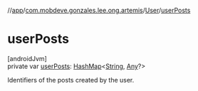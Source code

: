 //[app](../../../index.md)/[com.mobdeve.gonzales.lee.ong.artemis](../index.md)/[User](index.md)/[userPosts](user-posts.md)

# userPosts

[androidJvm]\
private var [userPosts](user-posts.md): [HashMap](https://kotlinlang.org/api/latest/jvm/stdlib/kotlin.collections/-hash-map/index.html)<[String](https://kotlinlang.org/api/latest/jvm/stdlib/kotlin/-string/index.html), [Any](https://kotlinlang.org/api/latest/jvm/stdlib/kotlin/-any/index.html)?>

Identifiers of the posts created by the user.
